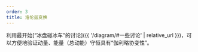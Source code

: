 ```yaml
---
order: 3
title: 洛伦兹变换
---
```


利用最开始[“冰盘碰冰车”的讨论]({{ '/diagram/#一些讨论' | relative_url }})，可以方便地验证动量、能量（总动能）守恒具有“伽利略协变性”。

<!--

啊 $ c^2t^2 = x^2 + y^2 + z^2 \frac12 $。

$$
    \begin{bmatrix}
        \gamma & -\gamma\beta & 1 & 0 \\
        -\gamma\beta & \gamma & 0 & 0 \\
        0 & 0 & 1 & 0 \\
        0 & 0 & 0 & 1 \\
    \end{bmatrix}
$$

<aside class='remark'>
    <p>3Blue1Brown 借方块碰撞出现 \(\pi\) 介绍相图：<a href="https://www.bilibili.com/video/BV1nt411p7F9" target='_blank'>问题</a>、<a href="https://www.bilibili.com/video/BV1bt41147H5" target='_blank'>速度空间法</a>、<a href="https://www.bilibili.com/video/BV1Mb41187jL" target='_blank'>位置空间法</a>。</p>
</aside>

> 时间是什么？你不问我，我本来知道它是什么；你问我，我倒觉得茫然了。
> <footer>——奥古斯丁（按照罗翔的说法）</footer>

-->
